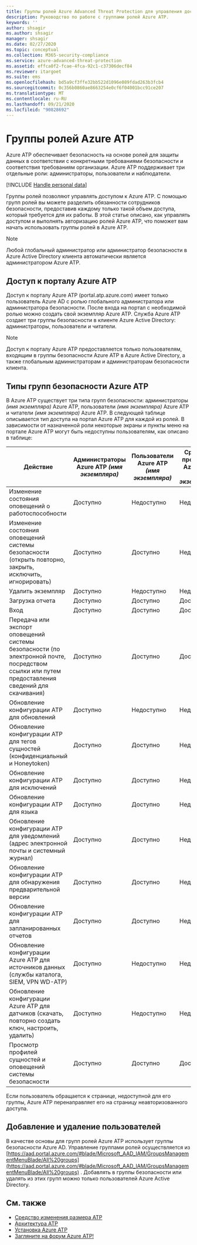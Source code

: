 ```yaml
---
title: Группы ролей Azure Advanced Threat Protection для управления доступом
description: Руководство по работе с группами ролей Azure ATP.
keywords: ''
author: shsagir
ms.author: shsagir
manager: shsagir
ms.date: 02/27/2020
ms.topic: conceptual
ms.collection: M365-security-compliance
ms.service: azure-advanced-threat-protection
ms.assetid: effca0f2-fcae-4fca-92c1-c37306decf84
ms.reviewer: itargoet
ms.suite: ems
ms.openlocfilehash: bd5a9cf3ffe32bb522d1096e089fdad263b3fcb4
ms.sourcegitcommit: 0c356b0860ae8663254e0cf6f04001bcc91ce207
ms.translationtype: MT
ms.contentlocale: ru-RU
ms.lasthandoff: 09/21/2020
ms.locfileid: "90828692"
---
```

# <a name="azure-atp-role-groups"></a>Группы ролей Azure ATP

Azure ATP обеспечивает безопасность на основе ролей для защиты данных в соответствии с конкретными требованиями безопасности и соответствия требованиям организации. Azure ATP поддерживает три отдельные роли: администраторы, пользователи и наблюдатели.

[!INCLUDE [Handle personal data](../includes/gdpr-intro-sentence.md)]

Группы ролей позволяют управлять доступом к Azure ATP. С помощью групп ролей вы можете разделить обязанности сотрудников безопасности, предоставив каждому только такой объем доступа, который требуется для их работы. В этой статье описано, как управлять доступом и выполнять авторизацию ролей Azure ATP, что поможет вам начать использовать группы ролей в Azure ATP.

> [!NOTE]
> Любой глобальный администратор или администратор безопасности в Azure Active Directory клиента автоматически является администратором Azure ATP.

## <a name="accessing-the-azure-atp-portal"></a>Доступ к порталу Azure ATP

Доступ к порталу Azure ATP (portal.atp.azure.com) имеет только пользователь Azure AD с ролью глобального администратора или администратора безопасности. После входа на портал с необходимой ролью можно создать свой экземпляр Azure ATP. Служба Azure ATP создает три группы безопасности в клиенте Azure Active Directory: администраторы, пользователи и читатели.

> [!NOTE]
> Доступ к порталу Azure ATP предоставляется только пользователям, входящим в группы безопасности Azure ATP в Azure Active Directory, а также глобальным администраторам и администраторам безопасности клиента.

## <a name="types-of-azure-atp-security-groups"></a>Типы групп безопасности Azure ATP

В Azure ATP существует три типа групп безопасности: администраторы *(имя экземпляра)* Azure ATP, пользователи *(имя экземпляра)* Azure ATP и читатели *(имя экземпляра)* Azure ATP. В следующей таблице описывается тип доступа на портал Azure ATP для каждой из ролей. В зависимости от назначенной роли некоторые экраны и пункты меню на портале Azure ATP могут быть недоступны пользователям, как описано в таблице:

|Действие |Администраторы Azure ATP *(имя экземпляра)*|Пользователи Azure ATP *(имя экземпляра)*|Средства просмотра Azure ATP *(имя экземпляра)*|
|----|----|----|----|
|Изменение состояния оповещений о работоспособности|Доступно|Недоступно|Недоступно|
|Изменение состояния оповещений системы безопасности (открыть повторно, закрыть, исключить, игнорировать)|Доступно|Доступно|Недоступно|
|Удалить экземпляр|Доступно|Недоступно|Недоступно|
|Загрузка отчета|Доступно|Доступно|Доступно|
|Вход|Доступно|Доступно|Доступно|
|Передача или экспорт оповещений системы безопасности (по электронной почте, посредством ссылки или путем предоставления сведений для скачивания)|Доступно|Доступно|Доступно|
|Обновление конфигурации ATP для обновлений|Доступно|Недоступно|Недоступно|
|Обновление конфигурации ATP для тегов сущностей (конфиденциальный и Honeytoken)|Доступно|Доступно|Недоступно|
|Обновление конфигурации ATP для исключений|Доступно|Доступно|Недоступно|
|Обновление конфигурации ATP для языка|Доступно|Доступно|Недоступно|
|Обновление конфигурации ATP для уведомлений (адрес электронной почты и системный журнал)|Доступно|Доступно|Недоступно|
|Обновление конфигурации ATP для обнаружения предварительной версии|Доступно|Доступно|Недоступно|
|Обновление конфигурации ATP для запланированных отчетов|Доступно|Доступно|Недоступно|
|Обновление конфигурации Azure ATP для источников данных (службы каталога, SIEM, VPN WD-ATP)|Доступно|Недоступно|Недоступно|
|Обновление конфигурации Azure ATP для датчиков (скачать, повторно создать ключ, настроить, удалить)|Доступно|Недоступно|Недоступно|
|Просмотр профилей сущностей и оповещений системы безопасности|Доступно|Доступно|Доступно|

Если пользователь обращается к странице, недоступной для его группы, Azure ATP перенаправляет его на страницу неавторизованного доступа.

## <a name="add-and-remove-users"></a>Добавление и удаление пользователей

В качестве основы для групп ролей Azure ATP использует группы безопасности Azure AD. Управление группами ролей осуществляется из [https://aad.portal.azure.com/#blade/Microsoft_AAD_IAM/GroupsManagementMenuBlade/All%20groups](https://aad.portal.azure.com/#blade/Microsoft_AAD_IAM/GroupsManagementMenuBlade/All%20groups) . Добавлять в группы безопасности или удалять из этих групп можно только пользователей Azure Active Directory.

## <a name="see-also"></a>См. также

- [Средство изменения размера ATP](https://aka.ms/aatpsizingtool)
- [Архитектура ATP](architecture.md)
- [Установка Azure ATP](install-step1.md)
- [Загляните на форум Azure ATP!](https://aka.ms/azureatpcommunity)
